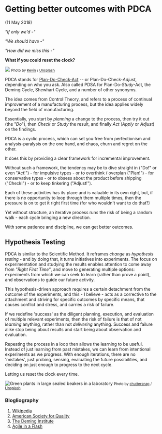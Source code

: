 # Getting better outcomes with PDCA

(11 May 2018)

_"If only we'd -"_

_"We should have -"_

_"How did we miss this -"_

**What if you could reset the clock?** 

![](https://images.unsplash.com/photo-1506452819137-0422416856b8?ixlib=rb-0.3.5&q=80&fm=jpg&crop=entropy&cs=tinysrgb&w=1080&fit=max&ixid=eyJhcHBfaWQiOjExNzczfQ&s=df8100edee9759cbf348ffa5ddaa773d)
<small>Photo by [Kevin](https://unsplash.com/@ikukevk?utm_source=ghost&utm_medium=referral&utm_campaign=api-credit) / [Unsplash](https://unsplash.com/?utm_source=ghost&utm_medium=referral&utm_campaign=api-credit)</small>

PDCA stands for [Plan-Do-Check-Act](https://en.wikipedia.org/wiki/PDCA) -- or Plan-Do-Check-_Adjust_, depending on who you ask. Also called PDSA for Plan-Do-_Study_-Act, the Deming Cycle, Shewhart Cycle, and a number of other synonyms.

The idea comes from Control Theory, and refers to a process of continual improvement of a manufacturing process, but the idea applies widely beyond the field of manufacturing.

Essentially, you start by _planning_ a change to the process, then try it out (the "_Do_"), then _Check_ or _Study_ the result, and finally _Act_ (_Apply_ or _Adjust_) on the findings.

PDCA is a cyclic process, which can set you free from perfectionism and analysis-paralysis on the one hand, and chaos, churn and regret on the other.

It does this by providing a clear framework for incremental improvement.

Without such a framework, the tendency may be to dive straight in ("Do!" or even "Act!") - for impulsive types - or to overthink / overplan ("Plan!") - for conservative types - or to obsess about the product before shipping ("Check!") - or to keep tinkering ("Adjust!").

Each of these activities has its place and is valuable in its own right, but, if there is no opportunity to loop through them multiple times, then the pressure is on to get it right first time (for who wouldn't want to do that?)

Yet without structure, an iterative process runs the risk of being a random walk - each cycle bringing a new direction.

With some patience and discipline, we can get better outcomes.

## Hypothesis Testing

PDCA is similar to the Scientific Method. It reframes _change_ as _hypothesis testing_ - and by doing that, it turns initiatives into experiments. The focus on experimentation and studying the results enables attention to come away from _"Right First Time"_, and move to generating multiple options: experiments from which we can seek to learn (rather than prove a point), and observations to guide our future activity.

This hypothesis-driven approach requires a certain detachment from the outcome of the experiments, and this - I believe - acts as a corrective to the attachment and striving for specific outcomes by specific means, that causes conflict and stress, and carries a risk of failure.

If we redefine 'success' as the diligent planning, execution, and evaluation of multiple relevant experiments, then the risk of failure is that of not _learning_ anything, rather than not _delivering_ anything. Success and failure alike stop being about results and start being about observation and evaluation.

Repeating the process in a loop then allows the learning to be useful. Instead of just learning from past mistakes, we can learn from intentional experiments as we progress. With enough iterations, there are no 'mistakes', just probing, sensing, evaluating the future possibilities, and deciding on just enough to progress to the next cycle.

Letting us reset the clock every time.

![Green plants in large sealed beakers in a laboratory](https://images.unsplash.com/photo-1475906089153-644d9452ce87?ixlib=rb-0.3.5&q=80&fm=jpg&crop=entropy&cs=tinysrgb&w=1080&fit=max&ixid=eyJhcHBfaWQiOjExNzczfQ&s=023399d8714a5a4fc40ed8215b4d8ad7)
<small>Photo by [chuttersnap](https://unsplash.com/@chuttersnap?utm_source=ghost&utm_medium=referral&utm_campaign=api-credit) / [Unsplash](https://unsplash.com/?utm_source=ghost&utm_medium=referral&utm_campaign=api-credit)</small>

### Blogliography
1. [Wikipedia](https://en.wikipedia.org/wiki/PDCA)
2. [American Society for Quality](http://asq.org/learn-about-quality/project-planning-tools/overview/pdca-cycle.html)
3. [The Deming Institute](https://blog.deming.org/2013/07/whats-deming-got-to-do-with-agile-software-development-and-kanban/)
4. [Agile in a Flash](http://agileinaflash.blogspot.co.uk/2009/07/plan-do-check-act.html)